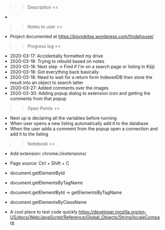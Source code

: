 >> Description <<
 * 
 
>> Notes to user <<
 * Project documented at https://kionokitse.wordpress.com/findahouse/
 
>> Progress log <<
 * 2020-03-17: Accidentally formatted my drive 
 * 2020-03-18: Trying to rebuild based on notes
 * 2020-03-18: Next step -> Find if I'm on a search page or listing in Kijiji 
 * 2020-03-18: Got everything back basically
 * 2020-03-18: Need to wait for a return form IndexedDB then store the result into an object to search latter
 * 2020-03-27: Added comments over the images
 * 2020-03-30: Adding popup dialog to extension icon and getting the comments from that popup
 
>> Open Points <<
 * Next up is declaring all the variables before running
 * When user opens a new listing automatically add it to the database
 * When the user adds a comment from the popup open a connection and add it to the listing
 
>> Notebook <<
 * Add extension: chrome://extensions/
 * Page source: Ctrl + Shift + C
 
 * document.getElementById
 * document.getElementsByTagName
 * document.getElementById -> getElementsByTagName
 * document.getElementsByClassName
 
 * A cool place to test code quickly https://developer.mozilla.org/en-US/docs/Web/JavaScript/Reference/Global_Objects/String/localeCompare



